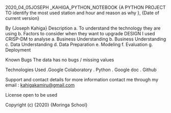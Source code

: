 2020_04_05JOSEPH _KAHIGA_PYTHON_NOTEBOOK {A PYTHON PROJECT TO identify the most used station and hour and reason as why }, {Date of current version}

By {Joseph Kahiga}
Description
a. To understand the technology they are using b. Factors to consider when they want to upgrade DESIGN I used CRISP-DM to analyse a. Business Understanding b. Business Understanding c. Data Understanding d. Data Preparation e. Modeling f. Evaluation g. Deployment

Known Bugs
The data has no bugs / missing values

Technologies Used
.Google Colaboratory . Python . Google doc . Github

Support and contact details
for more information contact me through my email : kahigakamiru@gmail.com

License
open to be used

Copyright (c) {2020} {Moringa School}
